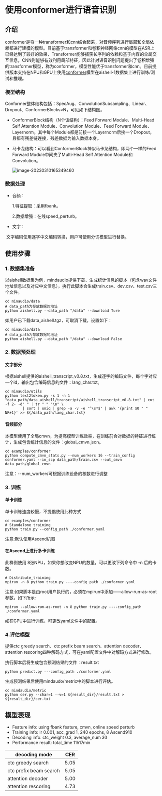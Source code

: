 # 使用conformer进行语音识别



## 介绍

conformer是将一种transformer和cnn结合起来，对音频序列进行局部和全局依赖都进行建模的模型。目前基于transformer和卷积神经网络cnn的模型在ASR上已经达到了较好的效果，Transformer能够捕获长序列的依赖和基于内容的全局交互信息，CNN则能够有效利用局部特征，因此针对语音识别问题提出了卷积增强的transformer模型，称为conformer，模型性能优于transformer和cnn。目前提供版本支持在NPU和GPU上使用[conformer](https://arxiv.org/pdf/2102.06657v1.pdf)模型在aishell-1数据集上进行训练/测试和推理。

### 模型结构

Conformer整体结构包括：SpecAug、ConvolutionSubsampling、Linear、Dropout、ConformerBlocks×N，可见如下结构图。

- ConformerBlock结构（N个该结构）：Feed Forward Module、Multi-Head Self Attention Module、Convolution Module、Feed Forward Module、Layernorm。其中每个Module都是前接一个Layernorm后接一个Dropout，且都有残差链连接，残差数据为输入数据本身。

- 马卡龙结构：可以看到ConformerBlock神似马卡龙结构，即两个一样的Feed Forward Module中间夹了Multi-Head Self Attention Module和Convolution。

  ![image-20230310165349460](https://raw.githubusercontent.com/mindspore-lab/mindaudio/main/tests/result/conformer.png)

### 数据处理

- 音频：

  1.特征提取：采用fbank。

  2.数据增强：在线speed_perturb。

- 文字：

​		文字编码使用逐字中文编码转换，用户可使用分词模型进行替换。

## 使用步骤

### 1. 数据集准备

以aishell数据集为例，mindaudio提供下载、生成统计信息的脚本（包含wav文件地址信息以及对应中文信息），执行此脚本会生成train.csv、dev.csv、test.csv三个文件。

```shell
cd minaudio/data
# data_path为存放数据的地址
python aishell.py --data_path "/data" --download Ture
```

如用户已下载data_aishell.tgz，可取消下载，设置如下：

```shell
cd minaudio/data
# data_path为存放数据的地址
python aishell.py --data_path "/data" --download False
```

### 2. 数据预处理

#### 文字部分

根据aishell提供的aishell_transcript_v0.8.txt，生成逐字的编码文件，每个字对应一个id，输出包含编码信息的文件：lang_char.txt。

```shell
cd minaudio/utils
python text2token.py -s 1 -n 1 "data_path/data_aishell/transcript/aishell_transcript_v0.8.txt" | cut -f 2- -d" " | tr " " "\n" \
        | sort | uniq | grep -a -v -e '^\s*$' | awk '{print $0 " " NR+1}' >> ${/data_path/lang_char.txt}
```

#### 音频部分

本模型使用了全局cmvn，为提高模型训练效率，在训练前会对数据的特征进行统计，生成包含统计信息的文件：global_cmvn.json。

```shell
cd examples/conformer
python compute_cmvn_stats.py --num_workers 16 --train_config conformer.yaml --in_scp data_path/train.csv --out_cmvn data_path/global_cmvn
```

注意：--num_workers可根据训练设备的核数进行调整

### 3. 训练

#### 单卡训练
单卡训练速度较慢，不提倡使用此种方式
```shell
cd examples/conformer
# Standalone training
python train.py --config_path ./conformer.yaml
```

注意:默认使用Ascend机器

#### 在Ascend上进行多卡训练

此样例使用 8张NPU，如果你想改变NPU的数量，可以更改下列命令中 -n 后的卡数。
```shell
# Distribute_training
mpirun -n 8 python train.py ----config_path ./conformer.yaml
```
注意:如果脚本是由root用户执行的，必须在mpirun中添加——allow-run-as-root参数，如下所示:
```shell
mpirun --allow-run-as-root -n 8 python train.py ----config_path ./conformer.yaml
```

如在GPU中进行训练，可更改yaml文件中的配置。

### 4.评估模型

提供ctc greedy search、ctc prefix beam search、attention decoder、attention rescoring四种解码方式，可在yaml配置文件中对解码方式进行修改。

执行脚本后将生成包含预测结果的文件：result.txt

```shell
python predict.py ---config_path ./conformer.yaml
```

生成预测结果后使用mindaudo/metric中的脚本进行评估。

```shell
cd mindaudio/metric
python cer.py --char=1 --v=1 ${result_dir}/result.txt > ${result_dir}/cer.txt
```



## **模型表现**

* Feature info: using fbank feature, cmvn, online speed perturb
* Training info: lr 0.001, acc_grad 1, 240 epochs, 8 Ascend910
* Decoding info: ctc_weight 0.3, average_num 30
* Performance result: total_time 11h17min

| decoding mode          | CER  |
| ---------------------- | ---- |
| ctc greedy search      | 5.05 |
| ctc prefix beam search | 5.05 |
| attention decoder      | 5.00 |
| attention rescoring    | 4.73 |

